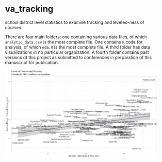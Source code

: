 # va_tracking
school district level statistics to examine tracking and leveled-ness of courses

There are four main folders: one containing various data files, of which `analytic_data.csv` is the most complete file. One contains `R` code for analysis, of which `eda.R` is the most complete file. A third folder has data visualizations in no particular organization. A fourth folder contains past versions of this project as submitted to conferences in preparation of this manuscript for publication. 

![](https://github.com/McCartneyAC/va_tracking/blob/master/data_vis/plot_c_names_expenditure.png?raw=true?raw=true)
